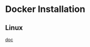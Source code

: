 # Docker Installation

## Linux

[doc](https://www.linuxbaya.com/2020/09/edgex-foundry-and-its-setup.html)

